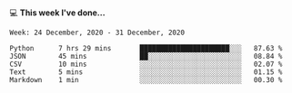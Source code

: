 💻 **This week I've done...**

<!--START_SECTION:waka-->
```text
Week: 24 December, 2020 - 31 December, 2020

Python      7 hrs 29 mins       ██████████████████████░░░   87.63 % 
JSON        45 mins             ██░░░░░░░░░░░░░░░░░░░░░░░   08.84 % 
CSV         10 mins             ░░░░░░░░░░░░░░░░░░░░░░░░░   02.07 % 
Text        5 mins              ░░░░░░░░░░░░░░░░░░░░░░░░░   01.15 % 
Markdown    1 min               ░░░░░░░░░░░░░░░░░░░░░░░░░   00.30 %
```
<!--END_SECTION:waka-->
